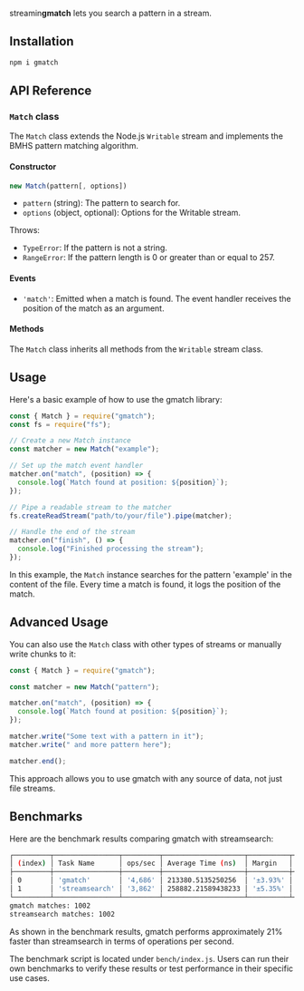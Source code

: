 streamin**gmatch** lets you search a pattern in a stream.

## Installation

```sh
npm i gmatch
```

## API Reference

### `Match` class

The `Match` class extends the Node.js `Writable` stream and implements the BMHS pattern matching algorithm.

#### Constructor

```js
new Match(pattern[, options])
```

- `pattern` (string): The pattern to search for.
- `options` (object, optional): Options for the Writable stream.

Throws:

- `TypeError`: If the pattern is not a string.
- `RangeError`: If the pattern length is 0 or greater than or equal to 257.

#### Events

- `'match'`: Emitted when a match is found. The event handler receives the position of the match as an argument.

#### Methods

The `Match` class inherits all methods from the `Writable` stream class.

## Usage

Here's a basic example of how to use the gmatch library:

```js
const { Match } = require("gmatch");
const fs = require("fs");

// Create a new Match instance
const matcher = new Match("example");

// Set up the match event handler
matcher.on("match", (position) => {
  console.log(`Match found at position: ${position}`);
});

// Pipe a readable stream to the matcher
fs.createReadStream("path/to/your/file").pipe(matcher);

// Handle the end of the stream
matcher.on("finish", () => {
  console.log("Finished processing the stream");
});
```

In this example, the `Match` instance searches for the pattern 'example' in the content of the file. Every time a match is found, it logs the position of the match.

## Advanced Usage

You can also use the `Match` class with other types of streams or manually write chunks to it:

```js
const { Match } = require("gmatch");

const matcher = new Match("pattern");

matcher.on("match", (position) => {
  console.log(`Match found at position: ${position}`);
});

matcher.write("Some text with a pattern in it");
matcher.write(" and more pattern here");

matcher.end();
```

This approach allows you to use gmatch with any source of data, not just file streams.

## Benchmarks

Here are the benchmark results comparing gmatch with streamsearch:

```sh
┌─────────┬────────────────┬─────────┬────────────────────┬──────────┬─────────┐
│ (index) │ Task Name      │ ops/sec │ Average Time (ns)  │ Margin   │ Samples │
├─────────┼────────────────┼─────────┼────────────────────┼──────────┼─────────┤
│ 0       │ 'gmatch'       │ '4,686' │ 213380.5135250256  │ '±3.93%' │ 4695    │
│ 1       │ 'streamsearch' │ '3,862' │ 258882.21589438233 │ '±5.35%' │ 3863    │
└─────────┴────────────────┴─────────┴────────────────────┴──────────┴─────────┘
gmatch matches: 1002
streamsearch matches: 1002
```

As shown in the benchmark results, gmatch performs approximately 21% faster than streamsearch in terms of operations per second.

The benchmark script is located under `bench/index.js`. Users can run their own benchmarks to verify these results or test performance in their specific use cases.
